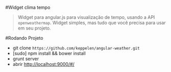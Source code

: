 #Widget clima tempo

>Widget para angular.js para visualização de tempo, usando a API `openweathermap`. Widget simples, mas tudo que você precisa para usar em seu projeto.

#Rodando Projeto
- git clone `https://github.com/keppelen/angular-weather.git`
- [sudo] npm install && bower install
- grunt server
- abrir [http://localhost:9000/#/](http://localhost:9000/#/)